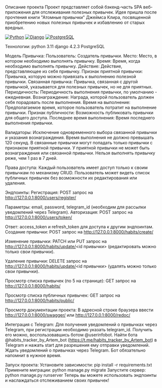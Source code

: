 Описание проекта
Проект представляет собой бэкенд-часть SPA веб-приложения для отслеживания полезных привычек. Идея пришла после прочтения книги "Атомные привычки" Джеймса Клира, посвященной приобретению новых полезных привычек и избавлению от старых вредных.

[![Python](https://img.shields.io/badge/-Python-464646?style=flat-square&logo=Python)](https://www.python.org/)
[![Django](https://img.shields.io/badge/-Django-464646?style=flat-square&logo=Django)](https://www.djangoproject.com/)
[![PostgreSQL](https://img.shields.io/badge/-PostgreSQL-464646?style=flat-square&logo=PostgreSQL)](https://www.postgresql.org/)

Технологии:
python 3.11
django 4.2.3
PostgreSQL

Модель Привычка:
Пользователь: Создатель привычки.
Место: Место, в котором необходимо выполнять привычку.
Время: Время, когда необходимо выполнять привычку.
Действие: Действие, представляющее из себя привычку.
Признак приятной привычки: Привычка, которую можно привязать к выполнению полезной привычки.
Связанная привычка: Привычка, связанная с другой привычкой, указывается для полезных привычек, но не для приятных.
Периодичность: Периодичность выполнения привычки, по умолчанию - ежедневная.
Вознаграждение: Награда, которой пользователь должен себя порадовать после выполнения.
Время на выполнение: Предполагаемое время, которое пользователь потратит на выполнение привычки.
Признак публичности: Возможность публиковать привычки для общего доступа.
Последнее время выполнения: Время последнего выполнения привычки.

Валидаторы:
Исключение одновременного выбора связанной привычки и указания вознаграждения.
Время выполнения не должно превышать 120 секунд.
В связанные привычки могут попадать только привычки с признаком приятной привычки.
У приятной привычки не может быть вознаграждения или связанной привычки.
Нельзя выполнять привычку реже, чем 1 раз в 7 дней.

Права доступа:
Каждый пользователь имеет доступ только к своим привычкам по механизму CRUD.
Пользователь может видеть список публичных привычек без возможности их редактирования или удаления.

Эндпоинты:
Регистрация: POST запрос на http://127.0.0.1:8000/users/register/

Параметры: email, password, telegram_id (необходим для рассылки уведомлений через Telegram).
Авторизация: POST запрос на http://127.0.0.1:8000/users/token/

Ответ: access_token и refresh_token для доступа к другим эндпоинтам.
Создание привычки: POST запрос на http://127.0.0.1:8000/habits/create/

Изменение привычки: PATCH или PUT запрос на http://127.0.0.1:8000/habits/update/<id привычки> (редактировать можно только свои привычки).

Удаление привычки: DELETE запрос на http://127.0.0.1:8000/habits/update/<id привычки> (удалять можно только свои привычки).

Просмотр списка привычек (по 5 на странице): GET запрос на http://127.0.0.1:8000/habits/

Просмотр списка публичных привычек: GET запрос на http://127.0.0.1:8000/habits/public/

Просмотр документации проекта:
В адресной строке браузера ввести http://127.0.0.1:8000/swagger/ или http://127.0.0.1:8000/redoc/


Интеграция с Telegram:
Для получения уведомлений о привычках через Telegram, при регистрации необходимо указать telegram_id. Получить его можно, воспользовавшись ботом @userinfobot.
Найти бота @habits_tracker_by_Artem_bot (https://t.me/habits_tracker_by_Artem_bot) в Telegram и нажать start для разрешения ему отправки уведомлений.
Ждать уведомлений о привычках через Telegram. Бот обязательно напомнит в нужное время.


Запуск проекта:
Установите зависимости: pip install -r requirements.txt
Примените миграции: python manage.py migrate
Запустите сервер: python manage.py runserver
Теперь вы можете использовать эндпоинты и наслаждаться отслеживанием своих привычек!